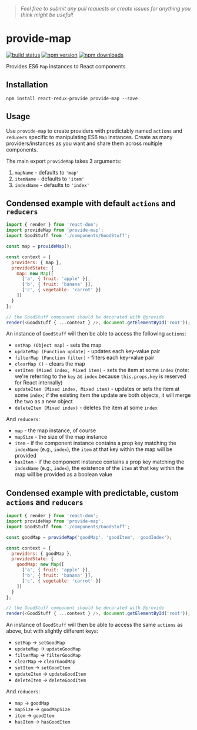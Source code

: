 > *Feel free to submit any pull requests or create issues for anything you think might be useful!*

# provide-map

[![build status](https://img.shields.io/travis/loggur/provide-map/master.svg?style=flat-square)](https://travis-ci.org/loggur/provide-map) [![npm version](https://img.shields.io/npm/v/provide-map.svg?style=flat-square)](https://www.npmjs.com/package/provide-map)
[![npm downloads](https://img.shields.io/npm/dm/provide-map.svg?style=flat-square)](https://www.npmjs.com/package/provide-map)

Provides ES6 `Map` instances to React components.


## Installation

```
npm install react-redux-provide provide-map --save
```


## Usage

Use `provide-map` to create providers with predictably named `actions` and `reducers` specific to manipulating ES6 `Map` instances.  Create as many providers/instances as you want and share them across multiple components.

The main export `provideMap` takes 3 arguments:

1. `mapName` - defaults to `'map'`
2. `itemName` - defaults to `'item'`
3. `indexName` - defaults to `'index'`


## Condensed example with default `actions` and `reducers`

```js
import { render } from 'react-dom';
import provideMap from 'provide-map';
import GoodStuff from './components/GoodStuff';

const map = provideMap();

const context = {
  providers: { map },
  providedState: {
    map: new Map([
      ['a', { fruit: 'apple' }],
      ['b', { fruit: 'banana' }],
      ['c', { vegetable: 'carrot' }]
    ])
  }
};

// the GoodStuff component should be decorated with @provide
render(<GoodStuff { ...context } />, document.getElementById('root'));
```

An instance of `GoodStuff` will then be able to access the following `actions`:

- `setMap (Object map)` - sets the map
- `updateMap (Function update)` - updates each key-value pair
- `filterMap (Function filter)` - filters each key-value pair
- `clearMap ()` - clears the map
- `setItem (Mixed index, Mixed item)` - sets the item at some `index` (note: we're referring to the `key` as `index` because `this.props.key` is reserved for React internally)
- `updateItem (Mixed index, Mixed item)` - updates or sets the item at some `index`; if the existing item the update are both objects, it will merge the two as a new object
- `deleteItem (Mixed index)` - deletes the item at some `index`

And `reducers`:

- `map` - the map instance, of course
- `mapSize` - the size of the map instance
- `item` - if the component instance contains a prop key matching the `indexName` (e.g., `index`), the `item` at that key within the map will be provided
- `hasItem` - if the component instance contains a prop key matching the `indexName` (e.g., `index`), the existence of the `item` at that key within the map will be provided as a boolean value


## Condensed example with predictable, custom `actions` and `reducers`

```js
import { render } from 'react-dom';
import provideMap from 'provide-map';
import GoodStuff from './components/GoodStuff';

const goodMap = provideMap('goodMap', 'goodItem', 'goodIndex');

const context = {
  providers: { goodMap },
  providedState: {
    goodMap: new Map([
      ['a', { fruit: 'apple' }],
      ['b', { fruit: 'banana' }],
      ['c', { vegetable: 'carrot' }]
    ])
  }
};

// the GoodStuff component should be decorated with @provide
render(<GoodStuff { ...context } />, document.getElementById('root'));
```

An instance of `GoodStuff` will then be able to access the same `actions` as above, but with slightly different keys:

- `setMap` -> `setGoodMap`
- `updateMap` -> `updateGoodMap`
- `filterMap` -> `filterGoodMap`
- `clearMap` -> `clearGoodMap`
- `setItem` -> `setGoodItem`
- `updateItem` -> `updateGoodItem`
- `deleteItem` -> `deleteGoodItem`

And `reducers`:

- `map` -> `goodMap`
- `mapSize` -> `goodMapSize`
- `item` -> `goodItem`
- `hasItem` -> `hasGoodItem`
